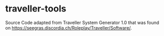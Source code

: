 # traveller-tools

Source Code adapted from Traveller System Generator 1.0 that was found on https://seegras.discordia.ch/Roleplay/Traveller/Software/.

